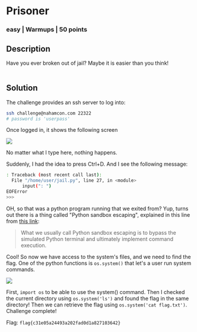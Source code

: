 # Prisoner
### easy | Warmups | 50 points

## Description
Have you ever broken out of jail? Maybe it is easier than you think! 
<br /><br />

## Solution
The challenge provides an ssh server to log into:
```bash
ssh challenge@nahamcon.com 22322
# password is 'userpass'
```

Once logged in, it shows the following screen

![](images/prisoner-ssh.png)

No matter what I type here, nothing happens.

Suddenly, I had the idea to press Ctrl+D. And I see the following message:
```bash
: Traceback (most recent call last):
  File "/home/user/jail.py", line 27, in <module>
      input(": ")
EOFError
>>>
```

OH, so that was a python program running that we exited from? Yup, turns out there is a thing called "Python sandbox escaping", explained in this line from [this link](https://github.com/mahaloz/ctf-wiki-en/blob/master/docs/pwn/linux/sandbox/python-sandbox-escape.md):
>What we usually call Python sandbox escaping is to bypass the simulated Python terminal and ultimately implement command execution.

Cool! So now we have access to the system's files, and we need to find the flag. One of the python functions is `os.system()` that let's a user run system commands.

![](images/prisoner-flag.png)

First, `import os` to be able to use the system() command. Then I checked the current directory using `os.system('ls')` and found the flag in the same directory! Then we can retrieve the flag using `os.system('cat flag.txt')`. Challenge complete!

Flag: `flag{c31e05a24493a202fad0d1a827103642}`